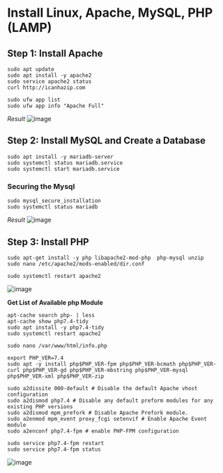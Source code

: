# Install Linux, Apache, MySQL, PHP (LAMP)

## Step 1: Install Apache
```
sudo apt update
sudo apt install -y apache2
sudo service apache2 status
curl http://icanhazip.com

sudo ufw app list
sudo ufw app info "Apache Full"

```
_Result_
![image](https://user-images.githubusercontent.com/111234771/212993547-4f48ef40-b32c-441e-88e5-295677da30f5.png)


## Step 2: Install MySQL and Create a Database

```
sudo apt install -y mariadb-server
sudo systemctl status mariadb.service
sudo systemctl start mariadb.service
```

### Securing the Mysql
```
sudo mysql_secure_installation
sudo systemctl status mariadb
```
_Result_
![image](https://user-images.githubusercontent.com/111234771/212994455-a3735eb4-36cb-41bd-a0db-fa3979699b4b.png)

## Step 3: Install PHP

```
sudo apt-get install -y php libapache2-mod-php  php-mysql unzip
sudo nano /etc/apache2/mods-enabled/dir.conf

sudo systemctl restart apache2
```
![image](https://user-images.githubusercontent.com/111234771/212996152-2b054363-3721-4fb7-b3c5-c2c00cf800f2.png)

**Get List of Available php Module**
```
apt-cache search php- | less
apt-cache show php7.4-tidy
sudo apt install -y php7.4-tidy
sudo systemctl restart apache2
```

```
sudo nano /var/www/html/info.php
```
```
export PHP_VER=7.4
sudo apt -y install php$PHP_VER-fpm php$PHP_VER-bcmath php$PHP_VER-curl php$PHP_VER-gd php$PHP_VER-mbstring php$PHP_VER-mysql php$PHP_VER-xml php$PHP_VER-zip
```

```
sudo a2dissite 000-default # Disable the default Apache vhost configuration
sudo a2dismod php7.4 # Disable any default preform modules for any existing PHP versions
sudo a2dismod mpm_prefork # Disable Apache Prefork module.
sudo a2enmod mpm_event proxy_fcgi setenvif # Enable Apache Event module
sudo a2enconf php7.4-fpm # enable PHP-FPM configuration

sudo service php7.4-fpm restart
sudo service php7.4-fpm status
```
![image](https://user-images.githubusercontent.com/111234771/212998036-c8365f68-970b-4bef-80a8-3ef7b9ea72d8.png)


